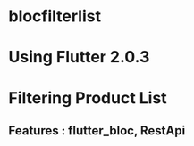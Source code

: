 # blocfilterlist
# Using Flutter 2.0.3
# Filtering Product List 
## Features : flutter_bloc, RestApi
